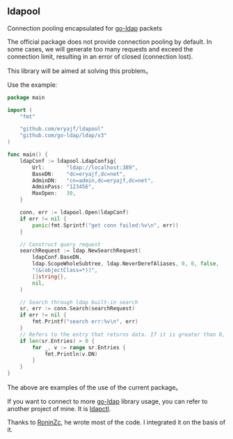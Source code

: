 ## ldapool

Connection pooling encapsulated for [go-ldap](https://github.com/go-ldap/ldap) packets

The official package does not provide connection pooling by default. In some cases, we will generate too many requests and exceed the connection limit, resulting in an error of closed (connection lost).

This library will be aimed at solving this problem。

Use the example:

```go
package main

import (
	"fmt"

	"github.com/eryajf/ldapool"
	"github.com/go-ldap/ldap/v3"
)

func main() {
	ldapConf := ldapool.LdapConfig{
		Url:       "ldap://localhost:389",
		BaseDN:    "dc=eryajf,dc=net",
		AdminDN:   "cn=admin,dc=eryajf,dc=net",
		AdminPass: "123456",
		MaxOpen:   30,
	}

	conn, err := ldapool.Open(ldapConf)
	if err != nil {
		panic(fmt.Sprintf("get conn failed:%v\n", err))
	}

	// Construct query request
	searchRequest := ldap.NewSearchRequest(
		ldapConf.BaseDN,
		ldap.ScopeWholeSubtree, ldap.NeverDerefAliases, 0, 0, false,
		"(&(objectClass=*))",
		[]string{},
		nil,
	)

	// Search through ldap built-in search
	sr, err := conn.Search(searchRequest)
	if err != nil {
		fmt.Printf("search err:%v\n", err)
	}
	// Refers to the entry that returns data. If it is greater than 0, the interface returns normally.
	if len(sr.Entries) > 0 {
		for _, v := range sr.Entries {
			fmt.Println(v.DN)
		}
	}
}
```

The above are examples of the use of the current package。

If you want to connect to more [go-ldap](https://github.com/go-ldap/ldap) library usage, you can refer to another project of mine. It is [ldapctl](https://github.com/eryajf/ldapctl).

Thanks to [RoninZc](https://github.com/RoninZc), he wrote most of the code. I integrated it on the basis of it.